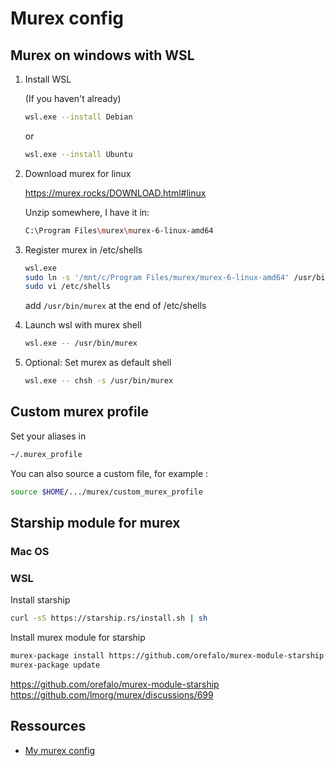 # Murex config

## Murex on windows with WSL

1. Install WSL 

   (If you haven't already)
   
	```sh
	wsl.exe --install Debian
	```

    or 

	```sh
	wsl.exe --install Ubuntu
	```

2. Download murex for linux
   
    https://murex.rocks/DOWNLOAD.html#linux

    Unzip somewhere, I have it in:

    ```sh
    C:\Program Files\murex\murex-6-linux-amd64
    ```

3. Register murex in /etc/shells 
   
    ```sh
    wsl.exe
    sudo ln -s '/mnt/c/Program Files/murex/murex-6-linux-amd64' /usr/bin/murex
    sudo vi /etc/shells
    ```
    add `/usr/bin/murex` at the end of /etc/shells

4. Launch wsl with murex shell
   
    ```sh
	wsl.exe -- /usr/bin/murex
    ```

5. Optional: Set murex as default shell 
   
    ```sh
    wsl.exe -- chsh -s /usr/bin/murex
    ```

## Custom murex profile

Set your aliases in 

```sh
~/.murex_profile
```

You can also source a custom file, for example :

```sh
source $HOME/.../murex/custom_murex_profile
```

## Starship module for murex

### Mac OS

### WSL

Install starship

```sh
curl -sS https://starship.rs/install.sh | sh
```

Install murex module for starship
```sh
murex-package install https://github.com/orefalo/murex-module-starship.git
murex-package update
```

https://github.com/orefalo/murex-module-starship
https://github.com/lmorg/murex/discussions/699

## Ressources

- [My murex config](../assets/murex/custom_murex_profile)
